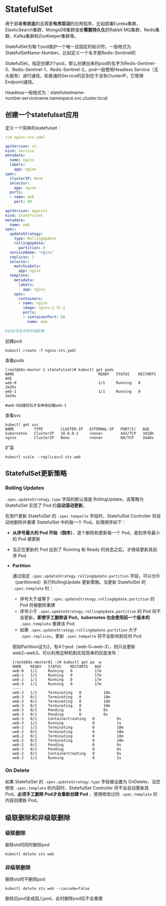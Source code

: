 # StatefulSet

用于部署**有状态**的且需要**有序启动**的应用程序，比如部署Eureka集群、ElasticSearch集群、MongoDB集群或者**需要持久化**的Rabbit MQ集群、Redis集群、Kafka集群和ZooKeeper集群等。

StatefulSet为每个pod维护一个唯一且固定的标识符，一般格式为StatefulSetName-Number。比如定义一个名字是Redis-Sentinel的

StatefulSet，指定创建3个pod，那么创建出来的pod的名字为Redis-Sentinel-0、Redis-Sentinel-1、Redis-Sentinel-2。pod一般使用Headless Service（无头服务）进行通信，和普通的Service的区别在于没有ClusterIP，它使用Endpoint通信。

Headless一般格式为：statefulsetname-number.servicename.namespace.svc.cluster.local

## 创建一个statefulset应用

定义一个简单的statefulset：

```yaml
vim nginx-sts.yaml

apiVersion: v1
kind: Service
metadata:
  name: nginx
  labels:
    app: nginx
spec:
  clusterIP: None
  selector:
    app: nginx
  ports:
  - name: web
    port: 80
---
apiVersion: apps/v1
kind: StatefulSet
metadata:
  name: web
spec:
  updateStrategy:
    type: RollingUpdate
    rollingUpdate:
      partition: 0
  serviceName: "nginx"
  replicas: 2
  selector:
    matchLabels:
      app: nginx
  template:
    metadata:
      labels:  
        app: nginx
    spec:
      containers:
      - name: nginx
        image: nginx:1.15.2
        ports:
        - containerPort: 80
          name: web
     
#此处没有添加存储配置
```

创建pod

```shell
kubectl create -f nginx-sts.yaml
```

查看pods

```shell
[root@k8s-master-1 statefulset]# kubectl get pods
NAME                                      READY   STATUS    RESTARTS   AGE
web-0                                     1/1     Running   0          2m39s
web-1                                     1/1     Running   0          2m34s

#web-0创建好后才会继续创建web-1
```

查看svc

```shell
kubectl get svc
NAME         TYPE        CLUSTER-IP   EXTERNAL-IP   PORT(S)   AGE
kubernetes   ClusterIP   10.0.0.1     <none>        443/TCP   3d10h
nginx        ClusterIP   None         <none>        80/TCP    2m48s
```

扩容

```shell
kubectl scale --replicas=3 sts web
```

## StatefulSet更新策略

### Rolling Updates

`.spec.updateStrategy.type` 字段的默认值是 RollingUpdate，该策略为 StatefulSet 实现了 Pod 的**自动滚动更新**。

在用户更新 StatefulSet 的 `.spec.tempalte` 字段时，StatefulSet Controller 将自动地删除并重建 StatefulSet 中的每一个 Pod。处理顺序如下：

- **从序号最大的 Pod 开始（倒序）**，逐个删除和更新每一个 Pod，直到序号最小的 Pod 被更新

- 当正在更新的 Pod 达到了 Running 和 Ready 的状态之后，才继续更新其前序 Pod

- **Partition**

  通过指定 `.spec.updateStrategy.rollingUpdate.partition` 字段，可以分片（partitioned）执行RollingUpdate 更新策略。当更新 StatefulSet 的 `.spec.template` 时：

  - 序号大于或等于 `.spec.updateStrategy.rollingUpdate.partition` 的 Pod 将被删除重建
  - 序号小于 `.spec.updateStrategy.rollingUpdate.partition` 的 Pod 将不会更新，**即使手工删除该 Pod，kubernetes 也会使用前一个版本的** `.spec.template` 重建该 Pod
  - 如果 `.spec.updateStrategy.rollingUpdate.partition` 大于 `.spec.replicas`，更新 `.spec.tempalte` 将不会影响到任何 Pod
  
  假如Partition设为2，有4个pod（web-0~web-3），则只会更新web2~web3，可以利用这种机制实现简单的灰度发布：
  
  ```shell
  [root@k8s-master01 ~]# kubectl get po -w
  NAME    READY   STATUS    RESTARTS   AGE
  web-0   1/1     Running   0          17m
  web-1   1/1     Running   0          17m
  web-2   1/1     Running   0          17m
  web-3   1/1     Running   0          17m
  ----
  web-3   1/1     Terminating   0          18m
  web-3   0/1     Terminating   0          18m
  web-3   0/1     Terminating   0          18m
  web-3   0/1     Terminating   0          18m
  web-3   0/1     Pending       0          0s
  web-3   0/1     Pending       0          0s
  web-3   0/1     ContainerCreating   0          0s
  web-3   1/1     Running             0          1s
  web-2   1/1     Terminating         0          18m
  web-2   0/1     Terminating         0          18m
  web-2   0/1     Terminating         0          18m
  web-2   0/1     Terminating         0          18m
  web-2   0/1     Pending             0          0s
  web-2   0/1     Pending             0          0s
  web-2   0/1     ContainerCreating   0          0s
  web-2   1/1     Running             0          1s
  ```

###  On Delete

如果 StatefulSet 的 `.spec.updateStrategy.type` 字段被设置为 OnDelete，当您修改 `.spec.template` 的内容时，StatefulSet Controller 将不会自动更新其 Pod。**必须手工删除 Pod才会重新创建 Pod** ，使用修改过的 `.spec.template` 的内容创建新 Pod。

## 级联删除和非级联删除

### 级联删除

删除sts时同时删除pod

```shell
kubectl delete sts web
```

### 非级联删除

删除sts时不删除pod

```shell
kubectl delete sts web --cascade=false
```

删除后pod变成孤儿pod，此时删除pod后不会重建
